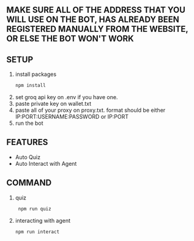 ## MAKE SURE ALL OF THE ADDRESS THAT YOU WILL USE ON THE BOT, HAS ALREADY BEEN REGISTERED MANUALLY FROM THE WEBSITE, OR ELSE THE BOT WON'T WORK
## SETUP

1. install packages
   ```bash
   npm install
   ```
2. set groq api key on .env if you have one.
3. paste private key on wallet.txt
4. paste all of your proxy on proxy.txt. format should be either IP:PORT:USERNAME:PASSWORD or IP:PORT
5. run the bot

## FEATURES

- Auto Quiz
- Auto Interact with Agent

## COMMAND

1. quiz
   ```bash
    npm run quiz
   ```
2. interacting with agent
   ```bash
   npm run interact
   ```
